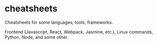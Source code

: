 # cheatsheets
Cheatsheets for some languages, tools, frameworks.

Frontend (Javascript, React, Webpack, Jasmine, etc.), Linux commands, Python, Node, and some other.
